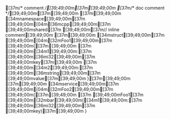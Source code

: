 [37m/* comment */[39;49;00m[37m[39;49;00m
[37m/** doc comment */[39;49;00m[37m[39;49;00m
[37m[39;49;00m
[34mnamespace[39;49;00m[37m [39;49;00m[04m[36mcpp[39;49;00m[37m [39;49;00mshared[37m [39;49;00m[37m// inline comment[39;49;00m
[37m[39;49;00m
[34mstruct[39;49;00m[37m [39;49;00m[04m[32mFoo1[39;49;00m[37m [39;49;00m{[37m[39;49;00m
[37m    [39;49;00m[34m1[39;49;00m:[37m [39;49;00m[36mi32[39;49;00m[37m [39;49;00mkey[37m[39;49;00m
[37m    [39;49;00m[34m2[39;49;00m:[37m [39;49;00m[36mstring[39;49;00m[37m [39;49;00mvalue[37m[39;49;00m
}[37m[39;49;00m
[37m[39;49;00m
[34mservice[39;49;00m[37m [39;49;00m[04m[32mFoo2[39;49;00m[37m [39;49;00m{[37m[39;49;00m
[37m  [39;49;00mFoo1[37m [39;49;00m[32mbar[39;49;00m([34m1[39;49;00m:[37m [39;49;00m[36mi32[39;49;00m[37m [39;49;00mkey)[37m[39;49;00m
}
